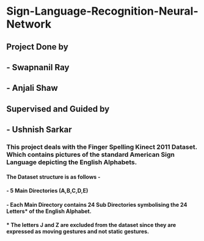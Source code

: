# Sign-Language-Recognition-Neural-Network

## Project Done by 
  ## - Swapnanil Ray 
  ## - Anjali Shaw
  
## Supervised and Guided by 
  ## - Ushnish Sarkar 

### This project deals with the Finger Spelling Kinect 2011 Dataset. Which contains pictures of the standard American Sign Language depicting the English Alphabets.

#### The Dataset structure is as follows - 
#### - 5 Main Directories (A,B,C,D,E)
#### - Each Main Directory contains 24 Sub Directories symbolising the 24 Letters* of the English Alphabet.

#### * The letters J and Z are excluded from the dataset since they are expressed as moving gestures and not static gestures.
